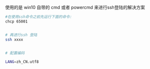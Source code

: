 使用的是 win10 自带的 cmd 或者 powercmd 来进行ssh登陆的解决方案

```bash
#在使用ssh命令之前先运行下面的命令: 
chcp 65001 


# 再进行ssh 登陆
ssh xxxx


# 配置编码

LANG=zh_CN.utf8
```





